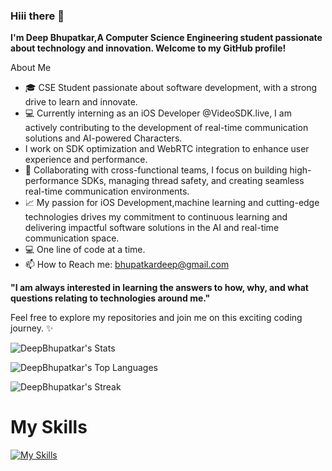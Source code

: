 ### Hiii there 👋

**I'm Deep Bhupatkar,A Computer Science Engineering student passionate about technology and innovation. Welcome to my GitHub profile!**

About Me
- 🎓 CSE Student passionate about software development, with a strong drive to learn and innovate.
- 💻 Currently interning as an iOS Developer @VideoSDK.live, I am actively contributing to the development of real-time communication solutions and AI-powered Characters.
- I work on SDK optimization and WebRTC integration to enhance user experience and performance.
- 🔧 Collaborating with cross-functional teams, I focus on building high-performance SDKs, managing thread safety, and creating seamless real-time communication environments.
- 📈 My passion for iOS Development,machine learning and cutting-edge technologies drives my commitment to continuous learning and delivering impactful software solutions in the AI and real-time communication space.
- 💻 One line of code at a time.
- 📫 How to Reach me: bhupatkardeep@gmail.com


**"I am always interested in learning the answers to how, why, and what questions relating to technologies around me."**

Feel free to explore my repositories and join me on this exciting coding journey. ✨



![DeepBhupatkar's Stats](https://github-readme-stats.vercel.app/api?username=DeepBhupatkar&theme=prussian&show_icons=true&hide_border=false&count_private=true)

![DeepBhupatkar's Top Languages](https://github-readme-stats.vercel.app/api/top-langs/?username=DeepBhupatkar&theme=prussian&show_icons=true&hide_border=false&layout=compact)

![DeepBhupatkar's Streak](https://github-readme-streak-stats.herokuapp.com/?user=DeepBhupatkar&theme=prussian&hide_border=false)


# My Skills

[![My Skills](https://skillicons.dev/icons?i=swift,java,kotlin,dart,python,cpp,cs,css,javascript,html,php,apple,androidstudio,flutter,mysql,mongodb,firebase,kali,linux,ubuntu,azure,gcp,aws,visualstudio,vscode,dotnet,react,bootstrap,jquery,svelte,flask,docker,kafka,github,postman,jenkins,nginx,scikit-learn)](https://skillicons.dev)
